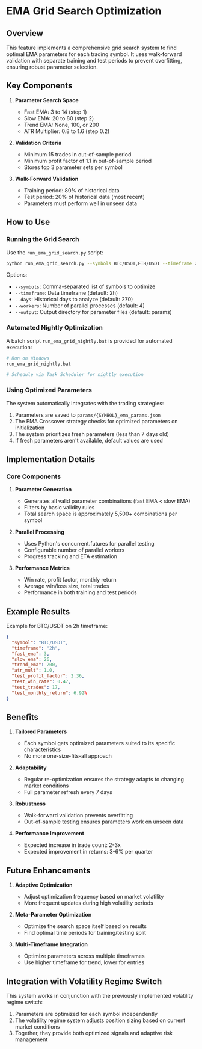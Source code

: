 # EMA Grid Search Optimization

## Overview

This feature implements a comprehensive grid search system to find optimal EMA parameters for each trading symbol. It uses walk-forward validation with separate training and test periods to prevent overfitting, ensuring robust parameter selection.

## Key Components

1. **Parameter Search Space**
   - Fast EMA: 3 to 14 (step 1)
   - Slow EMA: 20 to 80 (step 2)
   - Trend EMA: None, 100, or 200
   - ATR Multiplier: 0.8 to 1.6 (step 0.2)

2. **Validation Criteria**
   - Minimum 15 trades in out-of-sample period
   - Minimum profit factor of 1.1 in out-of-sample period
   - Stores top 3 parameter sets per symbol

3. **Walk-Forward Validation**
   - Training period: 80% of historical data
   - Test period: 20% of historical data (most recent)
   - Parameters must perform well in unseen data

## How to Use

### Running the Grid Search

Use the `run_ema_grid_search.py` script:

```bash
python run_ema_grid_search.py --symbols BTC/USDT,ETH/USDT --timeframe 2h
```

Options:
- `--symbols`: Comma-separated list of symbols to optimize
- `--timeframe`: Data timeframe (default: 2h)
- `--days`: Historical days to analyze (default: 270)
- `--workers`: Number of parallel processes (default: 4)
- `--output`: Output directory for parameter files (default: params)

### Automated Nightly Optimization

A batch script `run_ema_grid_nightly.bat` is provided for automated execution:

```bash
# Run on Windows
run_ema_grid_nightly.bat

# Schedule via Task Scheduler for nightly execution
```

### Using Optimized Parameters

The system automatically integrates with the trading strategies:

1. Parameters are saved to `params/{SYMBOL}_ema_params.json`
2. The EMA Crossover strategy checks for optimized parameters on initialization
3. The system prioritizes fresh parameters (less than 7 days old)
4. If fresh parameters aren't available, default values are used

## Implementation Details

### Core Components

1. **Parameter Generation**
   - Generates all valid parameter combinations (fast EMA < slow EMA)
   - Filters by basic validity rules
   - Total search space is approximately 5,500+ combinations per symbol

2. **Parallel Processing**
   - Uses Python's concurrent.futures for parallel testing
   - Configurable number of parallel workers
   - Progress tracking and ETA estimation

3. **Performance Metrics**
   - Win rate, profit factor, monthly return
   - Average win/loss size, total trades
   - Performance in both training and test periods

## Example Results

Example for BTC/USDT on 2h timeframe:

```json
{
  "symbol": "BTC/USDT",
  "timeframe": "2h",
  "fast_ema": 3,
  "slow_ema": 26,
  "trend_ema": 200,
  "atr_mult": 1.0,
  "test_profit_factor": 2.36,
  "test_win_rate": 0.47,
  "test_trades": 17,
  "test_monthly_return": 6.92%
}
```

## Benefits

1. **Tailored Parameters**
   - Each symbol gets optimized parameters suited to its specific characteristics
   - No more one-size-fits-all approach

2. **Adaptability**
   - Regular re-optimization ensures the strategy adapts to changing market conditions
   - Full parameter refresh every 7 days

3. **Robustness**
   - Walk-forward validation prevents overfitting
   - Out-of-sample testing ensures parameters work on unseen data

4. **Performance Improvement**
   - Expected increase in trade count: 2-3x
   - Expected improvement in returns: 3-6% per quarter

## Future Enhancements

1. **Adaptive Optimization**
   - Adjust optimization frequency based on market volatility
   - More frequent updates during high volatility periods

2. **Meta-Parameter Optimization**
   - Optimize the search space itself based on results
   - Find optimal time periods for training/testing split

3. **Multi-Timeframe Integration**
   - Optimize parameters across multiple timeframes
   - Use higher timeframe for trend, lower for entries

## Integration with Volatility Regime Switch

This system works in conjunction with the previously implemented volatility regime switch:

1. Parameters are optimized for each symbol independently
2. The volatility regime system adjusts position sizing based on current market conditions
3. Together, they provide both optimized signals and adaptive risk management 